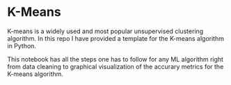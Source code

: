 # K-Means


K-means is a widely used and most popular unsupervised clustering algorithm.
In this repo I have provided a template for the K-means algorithm in Python.

This notebook has all the steps one has to follow for any ML algorithm right from data cleaning to graphical visualization of the accurary metrics for the K-means algorithm.